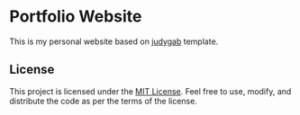 # Portfolio Website

This is my personal website based on [judygab](https://github.com/judygab/nextjs-portfolio) template.

## License

This project is licensed under the [MIT License](https://opensource.org/licenses/MIT). Feel free to use, modify, and distribute the code as per the terms of the license.
